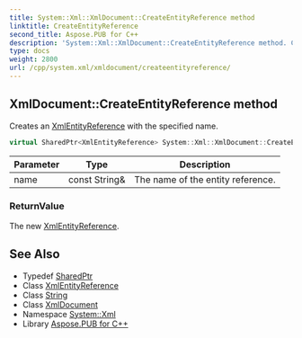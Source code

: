 ```yaml
---
title: System::Xml::XmlDocument::CreateEntityReference method
linktitle: CreateEntityReference
second_title: Aspose.PUB for C++
description: 'System::Xml::XmlDocument::CreateEntityReference method. Creates an XmlEntityReference with the specified name in C++.'
type: docs
weight: 2800
url: /cpp/system.xml/xmldocument/createentityreference/
---
```

## XmlDocument::CreateEntityReference method


Creates an [XmlEntityReference](../../xmlentityreference/) with the specified name.

```cpp
virtual SharedPtr<XmlEntityReference> System::Xml::XmlDocument::CreateEntityReference(const String &name)
```


| Parameter | Type | Description |
| --- | --- | --- |
| name | const String\& | The name of the entity reference. |

### ReturnValue

The new [XmlEntityReference](../../xmlentityreference/).

## See Also

* Typedef [SharedPtr](../../../system/sharedptr/)
* Class [XmlEntityReference](../../xmlentityreference/)
* Class [String](../../../system/string/)
* Class [XmlDocument](../)
* Namespace [System::Xml](../../)
* Library [Aspose.PUB for C++](../../../)
